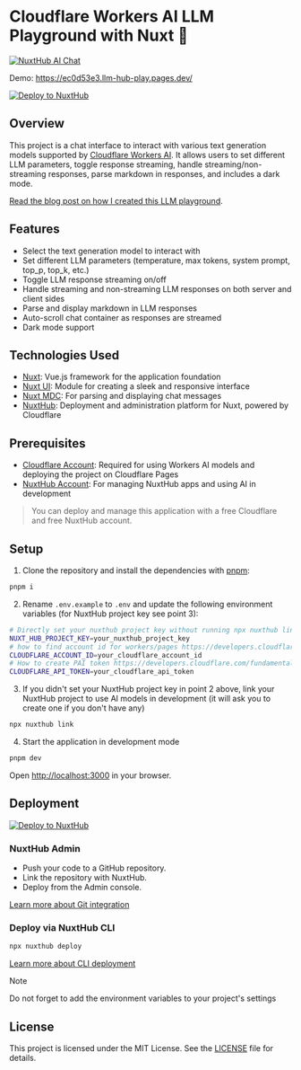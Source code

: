 # Cloudflare Workers AI LLM Playground with Nuxt 💬

[![NuxtHub AI Chat](https://github.com/user-attachments/assets/f393167e-7d21-4d7b-bacf-101103c1d093)](https://hub-chat.nuxt.dev)

Demo: <https://ec0d53e3.llm-hub-play.pages.dev/>

[![Deploy to NuxtHub](https://hub.nuxt.com/button.svg)](https://hub.nuxt.com/new?template=ai-chat)

## Overview

This project is a chat interface to interact with various text generation models supported by [Cloudflare Workers AI](https://ai.cloudflare.com). It allows users to set different LLM parameters, toggle response streaming, handle streaming/non-streaming responses, parse markdown in responses, and includes a dark mode.

[Read the blog post on how I created this LLM playground](https://rajeev.dev/create-cloudflare-workers-ai-llm-playground-using-nuxthub-and-nuxtui).

## Features

* Select the text generation model to interact with
* Set different LLM parameters (temperature, max tokens, system prompt, top_p, top_k, etc.)
* Toggle LLM response streaming on/off
* Handle streaming and non-streaming LLM responses on both server and client sides
* Parse and display markdown in LLM responses
* Auto-scroll chat container as responses are streamed
* Dark mode support

## Technologies Used

* [Nuxt](https://nuxt.com): Vue.js framework for the application foundation
* [Nuxt UI](https://ui.nuxt.com): Module for creating a sleek and responsive interface
* [Nuxt MDC](https://github.com/nuxt-modules/mdc): For parsing and displaying chat messages
* [NuxtHub](https://hub.nuxt.com): Deployment and administration platform for Nuxt, powered by Cloudflare

## Prerequisites

* [Cloudflare Account](https://cloudflare.com): Required for using Workers AI models and deploying the project on Cloudflare Pages
* [NuxtHub Account](https://hub.nuxt.com): For managing NuxtHub apps and using AI in development

> You can deploy and manage this application with a free Cloudflare and free NuxtHub account.

## Setup

1. Clone the repository and install the dependencies with [pnpm](https://pnpm.io/):

```bash
pnpm i
```

2. Rename `.env.example` to `.env` and update the following environment variables (for NuxtHub project key see point 3):

```bash
# Directly set your nuxthub project key without running npx nuxthub link
NUXT_HUB_PROJECT_KEY=your_nuxthub_project_key
# how to find account id for workers/pages https://developers.cloudflare.com/fundamentals/setup/find-account-and-zone-ids/#find-account-id-workers-and-pages
CLOUDFLARE_ACCOUNT_ID=your_cloudflare_account_id
# How to create PAI token https://developers.cloudflare.com/fundamentals/api/get-started/create-token/
CLOUDFLARE_API_TOKEN=your_cloudflare_api_token
```

3. If you didn't set your NuxtHub project key in point 2 above, link your NuxtHub project to use AI models in development (it will ask you to create one if you don't have any)

```bash
npx nuxthub link
```

4. Start the application in development mode

```bash
pnpm dev
```

Open <http://localhost:3000> in your browser.

## Deployment

[![Deploy to NuxtHub](https://hub.nuxt.com/button.svg)](https://hub.nuxt.com/new?template=ai-chat)

### NuxtHub Admin

* Push your code to a GitHub repository.
* Link the repository with NuxtHub.
* Deploy from the Admin console.

[Learn more about Git integration](https://hub.nuxt.com/docs/getting-started/deploy#cloudflare-pages-ci)
  
### Deploy via NuxtHub CLI

```bash
npx nuxthub deploy
```

[Learn more about CLI deployment](https://hub.nuxt.com/docs/getting-started/deploy#nuxthub-cli)

> [!NOTE]
> Do not forget to add the environment variables to your project's settings

## License

This project is licensed under the MIT License. See the [LICENSE](./LICENSE) file for details.
